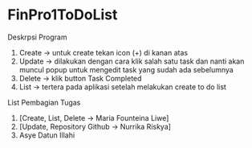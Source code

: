 # FinPro1ToDoList
Deskrpsi Program

1. Create -> untuk create tekan icon (+) di kanan atas
2. Update -> dilakukan dengan cara klik salah satu task dan nanti akan muncul popup untuk mengedit task yang sudah ada sebelumnya
3. Delete -> klik button Task Completed
4. List -> tertera pada aplikasi setelah melakukan create to do list

List Pembagian Tugas

1. [Create, List, Delete -> Maria Founteina Liwe]
2. [Update, Repository Github -> Nurrika Riskya]
3. Asye Datun Illahi
